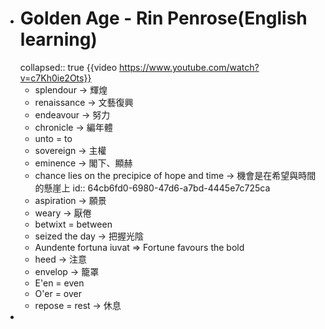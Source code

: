 - # Golden Age - Rin Penrose(English learning)
  collapsed:: true
  {{video https://www.youtube.com/watch?v=c7Kh0ie2Ots}}
	- splendour -> 輝煌
	- renaissance -> 文藝復興
	- endeavour -> 努力
	- chronicle -> 編年體
	- unto = to
	- sovereign -> 主權
	- eminence -> 閣下、顯赫
	- chance lies on the precipice of hope and time -> 機會是在希望與時間的懸崖上
	  id:: 64cb6fd0-6980-47d6-a7bd-4445e7c725ca
	- aspiration -> 願景
	- weary -> 厭倦
	- betwixt = between
	- seized the day -> 把握光陰
	- Aundente fortuna iuvat => Fortune favours the bold
	- heed -> 注意
	- envelop -> 籠罩
	- E'en = even
	- O'er = over
	- repose = rest -> 休息
-